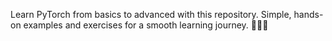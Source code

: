 Learn PyTorch from basics to advanced with this repository. Simple, hands-on examples and exercises for a smooth learning journey. 🚀🚀🚀
